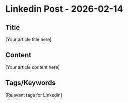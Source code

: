 # Linkedin Post - 2026-02-14

## Title
[Your article title here]

## Content
[Your article content here]

## Tags/Keywords
[Relevant tags for Linkedin]
